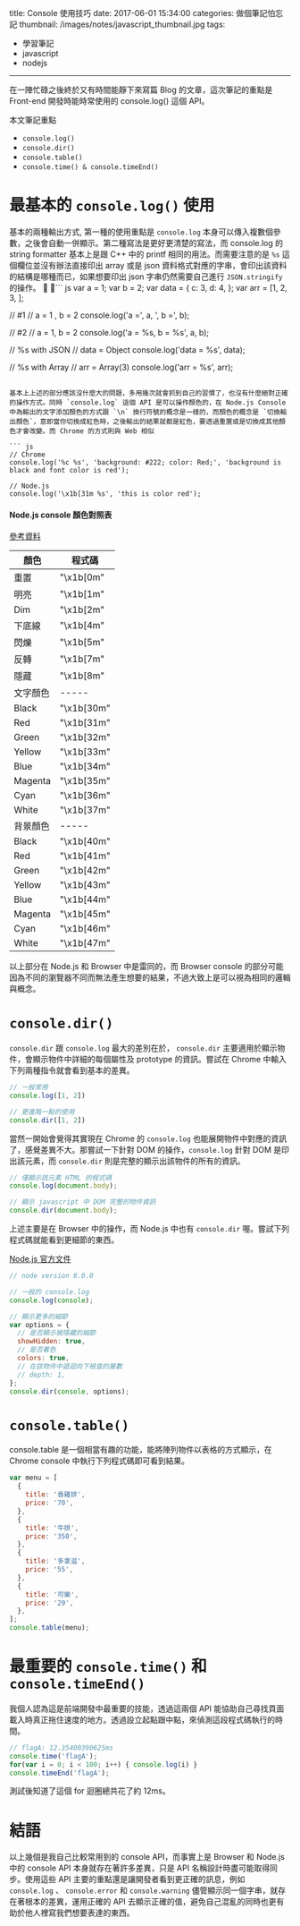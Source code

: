 title: Console 使用技巧
date: 2017-06-01 15:34:00
categories: 做個筆記怕忘記
thumbnail: /images/notes/javascript_thumbnail.jpg
tags:
- 學習筆記
- javascript
- nodejs

---

在一陣忙碌之後終於又有時間能靜下來寫篇 Blog 的文章，這次筆記的重點是 Front-end 開發時能時常使用的 console.log() 這個 API。

本文筆記重點

* `console.log()`
* `console.dir()`
* `console.table()`
* `console.time() & console.timeEnd()`

# 最基本的 `console.log()` 使用

<!-- more -->

基本的兩種輸出方式, 第一種的使用重點是 `console.log` 本身可以傳入複數個參數，之後會自動一併顯示。第二種寫法是更好更清楚的寫法，而 console.log 的 string formatter 基本上是跟 C++ 中的 printf 相同的用法。而需要注意的是 `%s` 這個欄位並沒有辦法直接印出 array 或是 json 資料格式對應的字串，會印出該資料的結構是哪種而已，如果想要印出 json 字串仍然需要自己進行 `JSON.stringify` 的操作。

``` js 
var a = 1;
var b = 2;
var data = { c: 3, d: 4, };
var arr = [1, 2, 3, ];

// #1 
// a = 1 , b = 2
console.log('a =', a, ', b =', b);

// #2 
// a = 1, b = 2
console.log('a = %s, b = %s', a, b);

// %s with JSON
// data = Object
console.log('data = %s', data); 

// %s with Array
// arr = Array(3)
console.log('arr = %s', arr);

```

基本上上述的部分應該沒什麼大的問題，多用幾次就會抓到自己的習慣了，也沒有什麼絕對正確的操作方式。同時 `console.log` 這個 API 是可以操作顏色的，在 Node.js Console 中為輸出的文字添加顏色的方式跟 `\n` 換行符號的概念是一樣的，而顏色的概念是 `切換輸出顏色`，意即當你切換成紅色時，之後輸出的結果就都是紅色，要透過重置或是切換成其他顏色才會改變。而 Chrome 的方式則與 Web 相似

``` js 
// Chrome 
console.log('%c %s', 'background: #222; color: Red;', 'background is black and font color is red');

// Node.js
console.log('\x1b[31m %s', 'this is color red');
```

#### Node.js console 顏色對照表

[參考資料](https://stackoverflow.com/questions/9781218/how-to-change-node-jss-console-font-color)

顏色 | 程式碼 | 
---- | ---- |
重置 | "\x1b[0m"
明亮 | "\x1b[1m"
Dim | "\x1b[2m"
下底線 | "\x1b[4m"
閃爍 | "\x1b[5m"
反轉 | "\x1b[7m"
隱藏 | "\x1b[8m"
文字顏色 | -----
Black | "\x1b[30m"
Red | "\x1b[31m"
Green | "\x1b[32m"
Yellow | "\x1b[33m"
Blue | "\x1b[34m"
Magenta | "\x1b[35m"
Cyan | "\x1b[36m"
White | "\x1b[37m"
背景顏色 | -----
Black | "\x1b[40m"
Red | "\x1b[41m"
Green | "\x1b[42m"
Yellow | "\x1b[43m"
Blue | "\x1b[44m"
Magenta | "\x1b[45m"
Cyan | "\x1b[46m"
White | "\x1b[47m"


以上部分在 Node.js 和 Browser 中是雷同的，而 Browser console 的部分可能因為不同的瀏覽器不同而無法產生想要的結果，不過大致上是可以視為相同的邏輯與概念。

# `console.dir()`

`console.dir` 跟 `console.log` 最大的差別在於， `console.dir` 主要適用於顯示物件，會顯示物件中詳細的每個屬性及 prototype 的資訊。嘗試在 Chrome 中輸入下列兩種指令就會看到基本的差異。

``` js 
// 一般常用
console.log([1, 2])

// 更進階一點的使用
console.dir([1, 2])
```

當然一開始會覺得其實現在 Chrome 的 `console.log` 也能展開物件中對應的資訊了，感覺差異不大。那嘗試一下針對 DOM 的操作，`console.log` 針對 DOM 是印出該元素，而 `console.dir` 則是完整的顯示出該物件的所有的資訊。

``` js
// 僅顯示該元素 HTML 的程式碼
console.log(document.body);

// 顯示 javascript 中 DOM 完整的物件資訊
console.dir(document.body);
```

上述主要是在 Browser 中的操作，而 Node.js 中也有 `console.dir` 喔。嘗試下列程式碼就能看到更細節的東西。

[Node.js 官方文件](https://nodejs.org/api/console.html#console_console_dir_obj_options)

``` js
// node version 8.0.0

// 一般的 console.log
console.log(console); 

// 顯示更多的細節
var options = {
  // 是否顯示被隱藏的細節
  showHidden: true, 
  // 是否著色
  colors: true, 
  // 在該物件中遞迴向下檢查的層數
  // depth: 1, 
};
console.dir(console, options);

```

# `console.table()`

console.table 是一個相當有趣的功能，能將陣列物件以表格的方式顯示，在 Chrome console 中執行下列程式碼即可看到結果。

``` js
var menu = [
  {
    title: '香雞排',
    price: '70',
  },
  {
    title: '牛排',
    price: '350',
  },
  {
    title: '多拿滋',
    price: '55',
  },
  {
    title: '可樂',
    price: '29',
  },
];
console.table(menu);
```


# 最重要的 `console.time()` 和 `console.timeEnd()`

我個人認為這是前端開發中最重要的技能，透過這兩個 API 能協助自己尋找頁面載入時真正拖住速度的地方。透過設立起點跟中點，來偵測這段程式碼執行的時間。

``` js
// flagA: 12.35400390625ms
console.time('flagA');
for(var i = 0; i < 100; i++) { console.log(i) }
console.timeEnd('flagA');
```

測試後知道了這個 for 迴圈總共花了約 12ms。


# 結語

以上幾個是我自己比較常用到的 console API，而事實上是 Browser 和 Node.js 中的 console API 本身就存在著許多差異，只是 API 名稱設計時盡可能取得同步。使用這些 API 主要的重點還是讓開發者看到更正確的訊息，例如 `console.log` 、 `console.error` 和 `console.warning` 儘管顯示同一個字串，就存在著根本的差異，運用正確的 API 去顯示正確的值，避免自己混亂的同時也更有助於他人裡寫我們想要表達的東西。